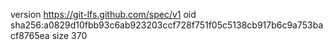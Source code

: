 version https://git-lfs.github.com/spec/v1
oid sha256:a0829d10fbb93c6ab923203ccf728f751f05c5138cb917b6c9a753bacf8765ea
size 370
